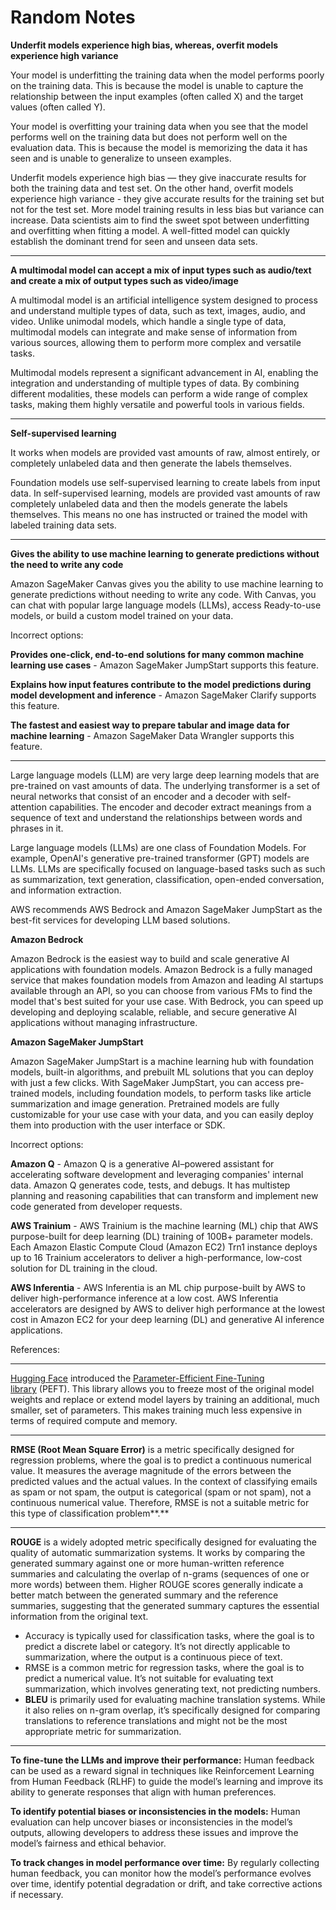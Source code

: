 # Random Notes

**Underfit models experience high bias, whereas, overfit models experience high variance**

Your model is underfitting the training data when the model performs poorly on the training data. This is because the model is unable to capture the relationship between the input examples (often called X) and the target values (often called Y). 

Your model is overfitting your training data when you see that the model performs well on the training data but does not perform well on the evaluation data. This is because the model is memorizing the data it has seen and is unable to generalize to unseen examples.

Underfit models experience high bias — they give inaccurate results for both the training data and test set. On the other hand, overfit models experience high variance - they give accurate results for the training set but not for the test set. More model training results in less bias but variance can increase. Data scientists aim to find the sweet spot between underfitting and overfitting when fitting a model. A well-fitted model can quickly establish the dominant trend for seen and unseen data sets.

---

**A multimodal model can accept a mix of input types such as audio/text and create a mix of output types such as video/image**

A multimodal model is an artificial intelligence system designed to process and understand multiple types of data, such as text, images, audio, and video. Unlike unimodal models, which handle a single type of data, multimodal models can integrate and make sense of information from various sources, allowing them to perform more complex and versatile tasks.

Multimodal models represent a significant advancement in AI, enabling the integration and understanding of multiple types of data. By combining different modalities, these models can perform a wide range of complex tasks, making them highly versatile and powerful tools in various fields.

---

**Self-supervised learning**

It works when models are provided vast amounts of raw, almost entirely, or completely unlabeled data and then generate the labels themselves.

Foundation models use self-supervised learning to create labels from input data. In self-supervised learning, models are provided vast amounts of raw completely unlabeled data and then the models generate the labels themselves. This means no one has instructed or trained the model with labeled training data sets.

---

**Gives the ability to use machine learning to generate predictions without the need to write any code**

Amazon SageMaker Canvas gives you the ability to use machine learning to generate predictions without needing to write any code. With Canvas, you can chat with popular large language models (LLMs), access Ready-to-use models, or build a custom model trained on your data.

Incorrect options:

**Provides one-click, end-to-end solutions for many common machine learning use cases** - Amazon SageMaker JumpStart supports this feature.

**Explains how input features contribute to the model predictions during model development and inference** - Amazon SageMaker Clarify supports this feature.

**The fastest and easiest way to prepare tabular and image data for machine learning** - Amazon SageMaker Data Wrangler supports this feature.

---

Large language models (LLM) are very large deep learning models that are pre-trained on vast amounts of data. The underlying transformer is a set of neural networks that consist of an encoder and a decoder with self-attention capabilities. The encoder and decoder extract meanings from a sequence of text and understand the relationships between words and phrases in it.

Large language models (LLMs) are one class of Foundation Models. For example, OpenAI's generative pre-trained transformer (GPT) models are LLMs. LLMs are specifically focused on language-based tasks such as such as summarization, text generation, classification, open-ended conversation, and information extraction.

AWS recommends AWS Bedrock and Amazon SageMaker JumpStart as the best-fit services for developing LLM based solutions.

**Amazon Bedrock**

Amazon Bedrock is the easiest way to build and scale generative AI applications with foundation models. Amazon Bedrock is a fully managed service that makes foundation models from Amazon and leading AI startups available through an API, so you can choose from various FMs to find the model that's best suited for your use case. With Bedrock, you can speed up developing and deploying scalable, reliable, and secure generative AI applications without managing infrastructure.

**Amazon SageMaker JumpStart**

Amazon SageMaker JumpStart is a machine learning hub with foundation models, built-in algorithms, and prebuilt ML solutions that you can deploy with just a few clicks. With SageMaker JumpStart, you can access pre-trained models, including foundation models, to perform tasks like article summarization and image generation. Pretrained models are fully customizable for your use case with your data, and you can easily deploy them into production with the user interface or SDK.

Incorrect options:

**Amazon Q** - Amazon Q is a generative AI–powered assistant for accelerating software development and leveraging companies' internal data. Amazon Q generates code, tests, and debugs. It has multistep planning and reasoning capabilities that can transform and implement new code generated from developer requests.

**AWS Trainium** - AWS Trainium is the machine learning (ML) chip that AWS purpose-built for deep learning (DL) training of 100B+ parameter models. Each Amazon Elastic Compute Cloud (Amazon EC2) Trn1 instance deploys up to 16 Trainium accelerators to deliver a high-performance, low-cost solution for DL training in the cloud.

**AWS Inferentia** - AWS Inferentia is an ML chip purpose-built by AWS to deliver high-performance inference at a low cost. AWS Inferentia accelerators are designed by AWS to deliver high performance at the lowest cost in Amazon EC2 for your deep learning (DL) and generative AI inference applications.

References:

---

[Hugging Face](https://huggingface.co/) introduced the [Parameter-Efficient Fine-Tuning library](https://huggingface.co/blog/peft) (PEFT). This library allows you to freeze most of the original model weights and replace or extend model layers by training an additional, much smaller, set of parameters. This makes training much less expensive in terms of required compute and memory.

---

**RMSE (Root Mean Square Error)** is a metric specifically designed for regression problems, where the goal is to predict a continuous numerical value. It measures the average magnitude of the errors between the predicted values and the actual values. In the context of classifying emails as spam or not spam, the output is categorical (spam or not spam), not a continuous numerical value. Therefore, RMSE is not a suitable metric for this type of classification problem**.** 

---

**ROUGE** is a widely adopted metric specifically designed for evaluating the quality of automatic summarization systems. It works by comparing the generated summary against one or more human-written reference summaries and calculating the overlap of n-grams (sequences of one or more words) between them. Higher ROUGE scores generally indicate a better match between the generated summary and the reference summaries, suggesting that the generated summary captures the essential information from the original text.

- Accuracy is typically used for classification tasks, where the goal is to predict a discrete label or category. It’s not directly applicable to summarization, where the output is a continuous piece of text.
- RMSE is a common metric for regression tasks, where the goal is to predict a numerical value. It’s not suitable for evaluating text summarization, which involves generating text, not predicting numbers.
- **BLEU** is primarily used for evaluating machine translation systems. While it also relies on n-gram overlap, it’s specifically designed for comparing translations to reference translations and might not be the most appropriate metric for summarization.

---

**To fine-tune the LLMs and improve their performance:** Human feedback can be used as a reward signal in techniques like Reinforcement Learning from Human Feedback (RLHF) to guide the model’s learning and improve its ability to generate responses that align with human preferences.

**To identify potential biases or inconsistencies in the models:** Human evaluation can help uncover biases or inconsistencies in the model’s outputs, allowing developers to address these issues and improve the model’s fairness and ethical behavior.

**To track changes in model performance over time:** By regularly collecting human feedback, you can monitor how the model’s performance evolves over time, identify potential degradation or drift, and take corrective actions if necessary.